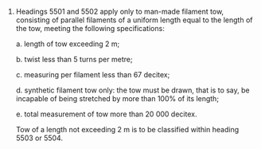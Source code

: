 1. Headings 5501 and 5502 apply only to man-made filament tow, consisting of parallel filaments of a uniform length equal to the length of the tow, meeting the following specifications:

    a. length of tow exceeding 2 m;
    
    b. twist less than 5 turns per metre;
    
    c. measuring per filament less than 67 decitex;
    
    d. synthetic filament tow only: the tow must be drawn, that is to say, be incapable of being stretched by more than 100% of its length;
    
    e. total measurement of tow more than 20 000 decitex.

    Tow of a length not exceeding 2 m is to be classified within heading 5503 or 5504.
